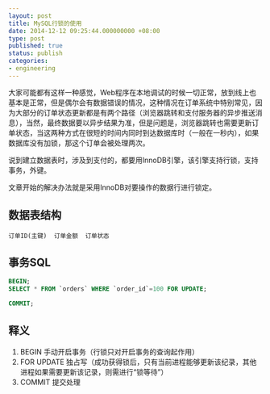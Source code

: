 ```yaml
---
layout: post
title: MySQL行锁的使用
date: 2014-12-12 09:25:44.000000000 +08:00
type: post
published: true
status: publish
categories:
- engineering
---
```

大家可能都有这样一种感觉，Web程序在本地调试的时候一切正常，放到线上也基本是正常，但是偶尔会有数据错误的情况，这种情况在订单系统中特别常见，因为大部分的订单状态更新都是有两个路径（浏览器跳转和支付服务器的异步推送消息），当然，最终数据要以异步结果为准，但是问题是，浏览器跳转也需要更新订单状态，当这两种方式在很短的时间内同时到达数据库时（一般在一秒内），如果数据库没有加锁，那这个订单会被处理两次。

说到建立数据表时，涉及到支付的，都要用InnoDB引擎，该引擎支持行锁，支持事务，外键。

文章开始的解决办法就是采用InnoDB对要操作的数据行进行锁定。

## 数据表结构
```
订单ID(主键)  订单金额  订单状态
```

## 事务SQL

```sql
BEGIN;
SELECT * FROM `orders` WHERE `order_id`=100 FOR UPDATE;

COMMIT;
```

## 释义
1. BEGIN 手动开启事务（行锁只对开启事务的查询起作用）
2. FOR UPDATE 独占写（成功获得锁后，只有当前进程能够更新该纪录，其他进程如果需要更新该记录，则需进行“锁等待”）
3. COMMIT 提交处理

